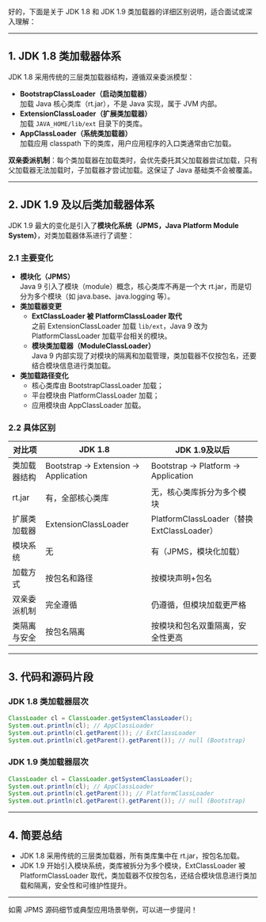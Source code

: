 好的，下面是关于 JDK 1.8 和 JDK 1.9 类加载器的详细区别说明，适合面试或深入理解：

---

## 1. JDK 1.8 类加载器体系

JDK 1.8 采用传统的三层类加载器结构，遵循双亲委派模型：

- **BootstrapClassLoader（启动类加载器）**  
  加载 Java 核心类库（rt.jar），不是 Java 实现，属于 JVM 内部。
- **ExtensionClassLoader（扩展类加载器）**  
  加载 `JAVA_HOME/lib/ext` 目录下的类库。
- **AppClassLoader（系统类加载器）**  
  加载应用 classpath 下的类库，用户应用程序的入口类通常由它加载。

**双亲委派机制**：每个类加载器在加载类时，会优先委托其父加载器尝试加载，只有父加载器无法加载时，子加载器才尝试加载。这保证了 Java 基础类不会被覆盖。

---

## 2. JDK 1.9 及以后类加载器体系

JDK 1.9 最大的变化是引入了**模块化系统（JPMS，Java Platform Module System）**，对类加载器体系进行了调整：

### 2.1 主要变化

- **模块化（JPMS）**  
  Java 9 引入了模块（module）概念，核心类库不再是一个大 rt.jar，而是切分为多个模块（如 java.base、java.logging 等）。
- **类加载器变更**  
  - **ExtClassLoader 被 PlatformClassLoader 取代**  
    之前 ExtensionClassLoader 加载 `lib/ext`，Java 9 改为 PlatformClassLoader 加载平台相关的模块。
  - **模块类加载器（ModuleClassLoader）**  
    Java 9 内部实现了对模块的隔离和加载管理，类加载器不仅按包名，还要结合模块信息进行类加载。
- **类加载路径变化**  
  - 核心类库由 BootstrapClassLoader 加载；
  - 平台模块由 PlatformClassLoader 加载；
  - 应用模块由 AppClassLoader 加载。

### 2.2 具体区别

| 对比项       | JDK 1.8                             | JDK 1.9及以后                              |
| ------------ | ----------------------------------- | ------------------------------------------ |
| 类加载器结构 | Bootstrap → Extension → Application | Bootstrap → Platform → Application         |
| rt.jar       | 有，全部核心类库                    | 无，核心类库拆分为多个模块                 |
| 扩展类加载器 | ExtensionClassLoader                | PlatformClassLoader（替换 ExtClassLoader） |
| 模块系统     | 无                                  | 有（JPMS，模块化加载）                     |
| 加载方式     | 按包名和路径                        | 按模块声明+包名                            |
| 双亲委派机制 | 完全遵循                            | 仍遵循，但模块加载更严格                   |
| 类隔离与安全 | 按包名隔离                          | 按模块和包名双重隔离，安全性更高           |

---

## 3. 代码和源码片段

### JDK 1.8 类加载器层次

```java
ClassLoader cl = ClassLoader.getSystemClassLoader();
System.out.println(cl); // AppClassLoader
System.out.println(cl.getParent()); // ExtClassLoader
System.out.println(cl.getParent().getParent()); // null (Bootstrap)
```

### JDK 1.9 类加载器层次

```java
ClassLoader cl = ClassLoader.getSystemClassLoader();
System.out.println(cl); // AppClassLoader
System.out.println(cl.getParent()); // PlatformClassLoader
System.out.println(cl.getParent().getParent()); // null (Bootstrap)
```

---

## 4. 简要总结

- JDK 1.8 采用传统的三层类加载器，所有类库集中在 rt.jar，按包名加载。
- JDK 1.9 开始引入模块系统，类库被拆分为多个模块，ExtClassLoader 被 PlatformClassLoader 取代，类加载器不仅按包名，还结合模块信息进行类加载和隔离，安全性和可维护性提升。

---

如需 JPMS 源码细节或典型应用场景举例，可以进一步提问！